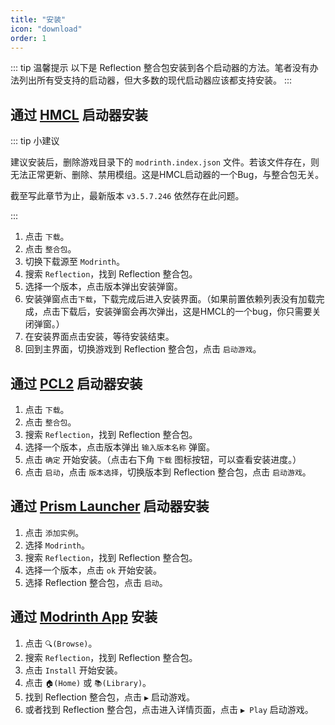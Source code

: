 ```yaml
---
title: "安装"
icon: "download"
order: 1
---
```


::: tip 温馨提示
以下是 Reflection 整合包安装到各个启动器的方法。笔者没有办法列出所有受支持的启动器，但大多数的现代启动器应该都支持安装。
:::

## 通过 [HMCL](https://ci.huangyuhui.net/job/HMCL/) 启动器安装

::: tip 小建议

建议安装后，删除游戏目录下的 `modrinth.index.json` 文件。若该文件存在，则无法正常更新、删除、禁用模组。这是HMCL启动器的一个Bug，与整合包无关。

截至写此章节为止，最新版本 `v3.5.7.246` 依然存在此问题。

:::

1. 点击 `下载`。
2. 点击 `整合包`。
3. 切换下载源至 `Modrinth`。
4. 搜索 `Reflection`，找到 Reflection 整合包。
5. 选择一个版本，点击版本弹出安装弹窗。
6. 安装弹窗点击`下载`，下载完成后进入安装界面。（如果前置依赖列表没有加载完成，点击下载后，安装弹窗会再次弹出，这是HMCL的一个bug，你只需要关闭弹窗。）
7. 在安装界面点击安装，等待安装结束。
8. 回到主界面，切换游戏到 Reflection 整合包，点击 `启动游戏`。

## 通过 [PCL2](https://afdian.net/p/0164034c016c11ebafcb52540025c377) 启动器安装

1. 点击 `下载`。
2. 点击 `整合包`。
3. 搜索 `Reflection`，找到 Reflection 整合包。
4. 选择一个版本，点击版本弹出 `输入版本名称` 弹窗。
5. 点击 `确定` 开始安装。（点击右下角 `下载` 图标按钮，可以查看安装进度。）
6. 点击 `启动`，点击 `版本选择`，切换版本到 Reflection 整合包，点击 `启动游戏`。

## 通过 [Prism Launcher](https://prismlauncher.org/) 启动器安装

1. 点击 `添加实例`。
2. 选择 `Modrinth`。
3. 搜索 `Reflection`，找到 Reflection 整合包。
4. 选择一个版本，点击 `ok` 开始安装。
5. 选择 Reflection 整合包，点击 `启动`。

## 通过 [Modrinth App](https://modrinth.com/app) 安装

1. 点击 `🔍(Browse)`。
2. 搜索 `Reflection`，找到 Reflection 整合包。
3. 点击 `Install` 开始安装。
4. 点击 `🏠(Home)` 或 `📚(Library)`。
5. 找到 Reflection 整合包，点击 `▶️` 启动游戏。
6. 或者找到 Reflection 整合包，点击进入详情页面，点击 `▶️ Play` 启动游戏。